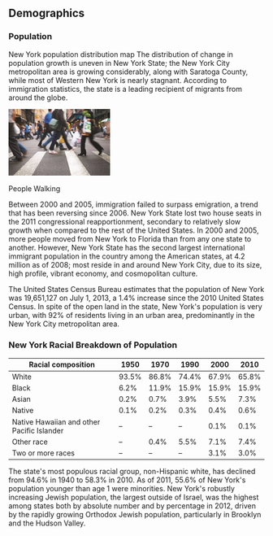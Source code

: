 ## Demographics

### Population

New York population distribution map
The distribution of change in population growth is uneven in New York State; the New York City metropolitan area is growing considerably, along with Saratoga County, while most of Western New York is nearly stagnant. According to immigration statistics, the state is a leading recipient of migrants from around the globe.

<div class="photo-left">
	<img src="../images/pop1.jpg" alt="">
	<p>People Walking</p>
</div>

Between 2000 and 2005, immigration failed to surpass emigration, a trend that has been reversing since 2006. New York State lost two house seats in the 2011 congressional reapportionment, secondary to relatively slow growth when compared to the rest of the United States. In 2000 and 2005, more people moved from New York to Florida than from any one state to another. However, New York State has the second largest international immigrant population in the country among the American states, at 4.2 million as of 2008; most reside in and around New York City, due to its size, high profile, vibrant economy, and cosmopolitan culture.

The United States Census Bureau estimates that the population of New York was 19,651,127 on July 1, 2013, a 1.4% increase since the 2010 United States Census. In spite of the open land in the state, New York's population is very urban, with 92% of residents living in an urban area, predominantly in the New York City metropolitan area.

### New York Racial Breakdown of Population

Racial composition                         | 1950  | 1970  | 1990  | 2000  | 2010  
-------------------------------------------|-------|-------|-------|-------|-------
White                                      | 93.5% | 86.8% | 74.4% | 67.9% | 65.8%
Black                                      | 6.2%  | 11.9% | 15.9% | 15.9% | 15.9%
Asian                                      | 0.2%  | 0.7%  | 3.9%  | 5.5%  | 7.3%  
Native                                     | 0.1%  | 0.2%  | 0.3%  | 0.4%  | 0.6%  
Native Hawaiian and other Pacific Islander | –     | –     | –     | 0.1%  | 0.1%  
Other race                                 | –     | 0.4%  | 5.5%  | 7.1%  | 7.4%  
Two or more races                          | –     | –     | –     | 3.1%  | 3.0%  


The state's most populous racial group, non-Hispanic white, has declined from 94.6% in 1940 to 58.3% in 2010. As of 2011, 55.6% of New York's population younger than age 1 were minorities. New York's robustly increasing Jewish population, the largest outside of Israel, was the highest among states both by absolute number and by percentage in 2012, driven by the rapidly growing Orthodox Jewish population, particularly in Brooklyn and the Hudson Valley.
